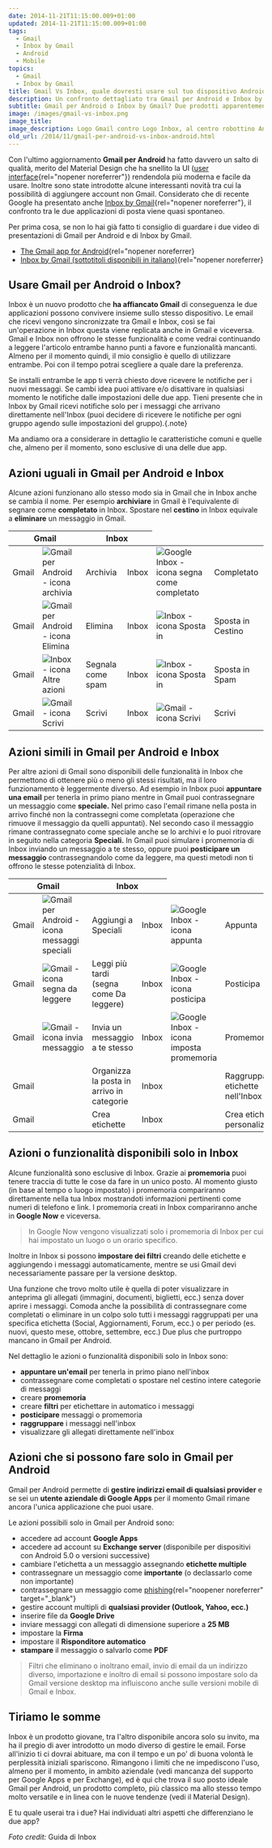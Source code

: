 ```yaml
---
date: 2014-11-21T11:15:00.009+01:00
updated: 2014-11-21T11:15:00.009+01:00
tags:
  - Gmail
  - Inbox by Gmail
  - Android
  - Mobile
topics:
  - Gmail
  - Inbox by Gmail
title: Gmail Vs Inbox, quale dovresti usare sul tuo dispositivo Android?
description: Un confronto dettagliato tra Gmail per Android e Inbox by Gmail per individuare quale è l'app più indicata per le tue necessità.
subtitle: Gmail per Android o Inbox by Gmail? Due prodotti apparentemente simili ma concepiti per usi diversi. Scopriamo insieme pregi e difetti di entrambi confrontando le caratteristiche principali delle due applicazioni per Android.
image: /images/gmail-vs-inbox.png
image_title:
image_description: Logo Gmail contro Logo Inbox, al centro robottino Android
old_url: /2014/11/gmail-per-android-vs-inbox-android.html
---
```

Con l'ultimo aggiornamento **Gmail per Android** ha fatto davvero un salto di qualità, merito del Material Design che ha snellito la UI ([user interface](https://it.wikipedia.org/wiki/Interfaccia_utente){rel="nopener noreferrer"}) rendendola più moderna e facile da usare. Inoltre sono state introdotte alcune interessanti novità tra cui la possibilità di aggiungere account non Gmail. Considerato che di recente Google ha presentato anche [Inbox by Gmail](https://www.wikilear.it/2014/10/google-inbox-by-gmail.html){rel="nopener noreferrer"}, il confronto tra le due applicazioni di posta viene quasi spontaneo.

Per prima cosa, se non lo hai già fatto ti consiglio di guardare i due video di presentazioni di Gmail per Android e di Inbox by Gmail.

- [The Gmail app for Android](https://youtu.be/egjApkX8sIk){rel="nopener noreferrer}
- [Inbox by Gmail (sottotitoli disponibili in italiano)](https://youtu.be/bzNTjpUMOp4){rel="nopener noreferrer}

## Usare Gmail per Android o Inbox?

Inbox è un nuovo prodotto che **ha affiancato Gmail** di conseguenza le due applicazioni possono convivere insieme sullo stesso dispositivo. Le email che ricevi vengono sincronizzate tra Gmail e Inbox, così se fai un'operazione in Inbox questa viene replicata anche in Gmail e viceversa. Gmail e Inbox non offrono le stesse funzionalità e come vedrai continuando a leggere l'articolo entrambe hanno punti a favore e funzionalità mancanti. Almeno per il momento quindi, il mio consiglio è quello di utilizzare entrambe. Poi con il tempo potrai scegliere a quale dare la preferenza.

Se installi entrambe le app ti verrà chiesto dove ricevere le notifiche per i nuovi messaggi. Se cambi idea puoi attivare e/o disattivare in qualsiasi momento le notifiche dalle impostazioni delle due app. Tieni presente che in Inbox by Gmail ricevi notifiche solo per i messaggi che arrivano direttamente nell'Inbox (puoi decidere di ricevere le notifiche per ogni gruppo agendo sulle impostazioni del gruppo).{.note}

Ma andiamo ora a considerare in dettaglio le caratteristiche comuni e quelle che, almeno per il momento, sono esclusive di una delle due app.

## Azioni uguali in Gmail per Android e Inbox

Alcune azioni funzionano allo stesso modo sia in Gmail che in Inbox anche se cambia il nome. Per esempio **archiviare** in Gmail è l'equivalente di segnare come **completato** in Inbox. Spostare nel **cestino** in Inbox equivale a **eliminare** un messaggio in Gmail.

<table class="responsive-table">
    <thead>
    <tr>
      <th colspan="2">Gmail</th>
      <th colspan="2">Inbox</th>
    </tr>
  </thead>
  <tbody>
    <tr>
      <td class="responsive-table-header column-header">Gmail</td>
      <td class="table-cell-icon16h first-column"><img class="invert" alt="Gmail per Android - icona archivia" src="/images/gmail-android-icona-archivia.png" title="Archivia" /></td>
      <td class="second-column">Archivia</td>
      <td class="responsive-table-header column-header">Inbox</td>
      <td class="table-cell-icon16h first-column"><img class="invert" alt="Google Inbox - icona segna come completato" src="/images/google-inbox-icona-segna-completato.png" title="Completato" /></td>
      <td class="second-column">Completato</td>
    </tr>
    <tr>
      <td class="responsive-table-header column-header">Gmail</td>
      <td class="table-cell-icon16h first-column"><img class="invert" alt="Gmail per Android - icona Elimina" src="/images/gmail-android-icona-elimina.png" title="Elimina" /></td>
      <td class="second-column">Elimina</td>
      <td class="responsive-table-header column-header">Inbox</td>
      <td class="table-cell-icon16h first-column"><img class="invert" alt="Inbox - icona Sposta in" border="0" src="/images/google-inbox-icona-menu.png" title="Sposta in..." /></td>
      <td class="second-column">Sposta in Cestino</td>
    </tr>
    <tr>
      <td class="responsive-table-header">Gmail</td>
      <td class="table-cell-icon16h first-column"><img class="invert" alt="Inbox - icona Altre azioni" border="0" src="/images/gmail-icona-menu.png" title="Altre azioni" /></td>
      <td class="second-column">Segnala come spam</td>
      <td class="responsive-table-header">Inbox</td>
      <td class="table-cell-icon16h first-column"><img class="invert" alt="Inbox - icona Sposta in" border="0" src="/images/google-inbox-icona-menu.png" title="Sposta in..." /></td>
      <td class="second-column">Sposta in Spam</td>
    </tr>
    <tr>
      <td class="responsive-table-header">Gmail</td>
      <td class="table-cell-icon16h first-column"><img alt="Gmail - icona Scrivi" border="0" src="/images/gmail-icona-scrivi.png" title="Scrivi" /></td>
      <td class="second-column">Scrivi</td>
      <td class="responsive-table-header">Inbox</td>
      <td class="table-cell-icon16h first-column"><img alt="Gmail - icona Scrivi" border="0" src="/images/google-inbox-icona-scrivi.png" title="Scrivi" /></td>
      <td class="second-column">Scrivi</td>
    </tr>
  </tbody>
</table>

## Azioni simili in Gmail per Android e Inbox

Per altre azioni di Gmail sono disponibili delle funzionalità in Inbox che permettono di ottenere più o meno gli stessi risultati, ma il loro funzionamento è leggermente diverso. Ad esempio in Inbox puoi **appuntare una email** per tenerla in primo piano mentre in Gmail puoi contrassegnare un messaggio come **speciale.** Nel primo caso l'email rimane nella posta in arrivo finché non la contrassegni come completata (operazione che rimuove il messaggio da quelli appuntati). Nel secondo caso il messaggio rimane contrassegnato come speciale anche se lo archivi e lo puoi ritrovare in seguito nella categoria **Speciali.** In Gmail puoi simulare i promemoria di Inbox inviando un messaggio a te stesso, oppure puoi **posticipare un messaggio** contrassegnandolo come da leggere, ma questi metodi non ti offrono le stesse potenzialità di Inbox.

<table class="responsive-table">
    <thead>
    <tr>
      <th colspan="2">Gmail</th>
      <th colspan="2">Inbox</th>
    </tr>
  </thead>
  <tbody>
    <tr>
      <td class="responsive-table-header">Gmail</td>
      <td class="table-cell-icon16h first-column"><img class="invert" alt="Gmail per Android - icona messaggi speciali" src="/images/gmail-android-icona-messaggi-speciali.png" title="Speciali" /></td>
      <td class="second-column">Aggiungi a Speciali</td>
      <td class="responsive-table-header">Inbox</td>
      <td class="table-cell-icon16h first-column"><img class="invert" alt="Google Inbox - icona appunta" border="0" src="/images/google-inbox-icona-appunta.png" title="Appunta" /></td>
      <td class="second-column">Appunta</td>
    </tr>
    <tr>
      <td class="responsive-table-header">Gmail</td>
      <td class="table-cell-icon16h first-column"> <img class="invert" alt="Gmail - icona segna da leggere" src="/images/gmail-android-segna-come-da-leggere.png" title="Segna come da leggere" /></td>
      <td class="second-column">Leggi più tardi (segna come Da leggere)</td>
      <td class="responsive-table-header">Inbox</td>
      <td class="table-cell-icon16h first-column"><img class="invert" alt="Google Inbox - icona posticipa" src="/images/google-inbox-icona-posticipa.png" title="Posticipa" /></td>
      <td class="second-column">Posticipa</td>
    </tr>
    <tr>
      <td class="responsive-table-header">Gmail</td>
      <td class="table-cell-icon16h first-column"><img class="invert" alt="Gmail - icona invia messaggio" src="/images/gmail-android-invia-messaggio.png" title="Invia" /></td>
      <td class="second-column">Invia un messaggio a te stesso</td>
      <td class="responsive-table-header">Inbox</td>
      <td class="table-cell-icon16h first-column"><img alt="Google Inbox - icona imposta promemoria" src="/images/google-inbox-icona-crea-promemoria.png" title="Promemoria" /></td>
      <td class="second-column">Promemoria</td>
    </tr>
    <tr>
      <td class="responsive-table-header">Gmail</td>
      <td class="first-column"></td>
      <td class="second-column">Organizza la posta in arrivo in categorie</td>
      <td class="responsive-table-header">Inbox</td>
      <td class="first-column"></td>
      <td class="second-column">Raggruppa le etichette nell'Inbox</td>
    </tr>
    <tr>
      <td class="responsive-table-header">Gmail</td>
      <td class="first-column"></td>
      <td class="second-column">Crea etichette</td>
      <td class="responsive-table-header">Inbox</td>
      <td class="first-column"></td>
      <td class="second-column">Crea etichette personalizzate</td>
    </tr>
  </tbody>
</table>

## Azioni o funzionalità disponibili solo in Inbox

Alcune funzionalità sono esclusive di Inbox. Grazie ai **promemoria** puoi tenere traccia di tutte le cose da fare in un unico posto. Al momento giusto (in base al tempo o luogo impostato) i promemoria compariranno direttamente nella tua Inbox mostrandoti informazioni pertinenti come numeri di telefono e link. I promemoria creati in Inbox compariranno anche in **Google Now** e viceversa.

<blockquote>In Google Now vengono visualizzati solo i promemoria di Inbox per cui hai impostato un luogo o un orario specifico.</blockquote>

Inoltre in Inbox si possono **impostare dei filtri** creando delle etichette e aggiungendo i messaggi automaticamente, mentre se usi Gmail devi necessariamente passare per la versione desktop.

Una funzione che trovo molto utile è quella di poter visualizzare in anteprima gli allegati (immagini, documenti, biglietti, ecc.) senza dover aprire i messaggi. Comoda anche la possibilità di contrassegnare come completati o eliminare in un colpo solo tutti i messaggi raggruppati per una specifica etichetta (Social, Aggiornamenti, Forum, ecc.) o per periodo (es. nuovi, questo mese, ottobre, settembre, ecc.) Due plus che purtroppo mancano in Gmail per Android.

Nel dettaglio le azioni o funzionalità disponibili solo in Inbox sono:

- **appuntare un'email** per tenerla in primo piano nell'inbox
- contrassegnare come completati o spostare nel cestino intere categorie di messaggi
- creare **promemoria**
- creare **filtri** per etichettare in automatico i messaggi
- **posticipare** messaggi o promemoria
- **raggruppare** i messaggi nell'inbox
- visualizzare gli allegati direttamente nell'inbox

## Azioni che si possono fare solo in Gmail per Android

Gmail per Android permette di **gestire indirizzi email di qualsiasi provider** e se sei un **utente aziendale di Google Apps** per il momento Gmail rimane ancora l'unica applicazione che puoi usare.

Le azioni possibili solo in Gmail per Android sono:

- accedere ad account **Google Apps**
- accedere ad account su **Exchange server** (disponibile per dispositivi con Android 5.0 o versioni successive)
- cambiare l'etichetta a un messaggio assegnando **etichette multiple**
- contrassegnare un messaggio come **importante** (o declassarlo come non importante)
- contrassegnare un messaggio come [phishing](https://it.wikipedia.org/wiki/Phishing){rel="noopener noreferrer" target="_blank"}
- gestire account multipli di **qualsiasi provider (Outlook, Yahoo, ecc.)**
- inserire file da **Google Drive**
- inviare messaggi con allegati di dimensione superiore a **25 MB**
- impostare la **Firma**
- impostare il **Risponditore automatico**
- **stampare** il messaggio o salvarlo come **PDF**

<blockquote>Filtri che eliminano o inoltrano email, invio di email da un indirizzo diverso, importazione e inoltro di email si possono impostare solo da Gmail versione desktop ma influiscono anche sulle versioni mobile di Gmail e Inbox.</blockquote>

## Tiriamo le somme

Inbox è un prodotto giovane, tra l'altro disponibile ancora solo su invito, ma ha il pregio di aver introdotto un modo diverso di gestire le email. Forse all'inizio ti ci dovrai abituare, ma con il tempo e un po' di buona volontà le perplessità iniziali spariscono. Rimangono i limiti che ne impediscono l'uso, almeno per il momento, in ambito aziendale (vedi mancanza del supporto per Google Apps e per Exchange), ed è qui che trova il suo posto ideale Gmail per Android, un prodotto completo, più classico ma allo stesso tempo molto versatile e in linea con le nuove tendenze (vedi il Material Design).

E tu quale userai tra i due? Hai individuati altri aspetti che differenziano le due app?

*Foto credit:* Guida di Inbox
